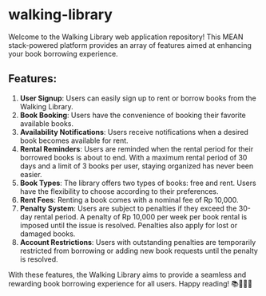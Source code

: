 # walking-library

Welcome to the Walking Library web application repository! This MEAN stack-powered platform provides an array of features aimed at enhancing your book borrowing experience.

## Features:

1. **User Signup**: Users can easily sign up to rent or borrow books from the Walking Library.
2. **Book Booking**: Users have the convenience of booking their favorite available books.
3. **Availability Notifications**: Users receive notifications when a desired book becomes available for rent.
4. **Rental Reminders**: Users are reminded when the rental period for their borrowed books is about to end. With a maximum rental period of 30 days and a limit of 3 books per user, staying organized has never been easier.
5. **Book Types**: The library offers two types of books: free and rent. Users have the flexibility to choose according to their preferences.
6. **Rent Fees**: Renting a book comes with a nominal fee of Rp 10,000.
7. **Penalty System**: Users are subject to penalties if they exceed the 30-day rental period. A penalty of Rp 10,000 per week per book rental is imposed until the issue is resolved. Penalties also apply for lost or damaged books.
8. **Account Restrictions**: Users with outstanding penalties are temporarily restricted from borrowing or adding new book requests until the penalty is resolved.

With these features, the Walking Library aims to provide a seamless and rewarding book borrowing experience for all users. Happy reading! 📚🚶‍♂️📖

